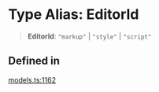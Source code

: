 # Type Alias: EditorId

> **EditorId**: `"markup"` \| `"style"` \| `"script"`

## Defined in

[models.ts:1162](https://github.com/live-codes/livecodes/blob/cb27ceefa2a66654546a0dff30f283a321a06684/src/sdk/models.ts#L1162)